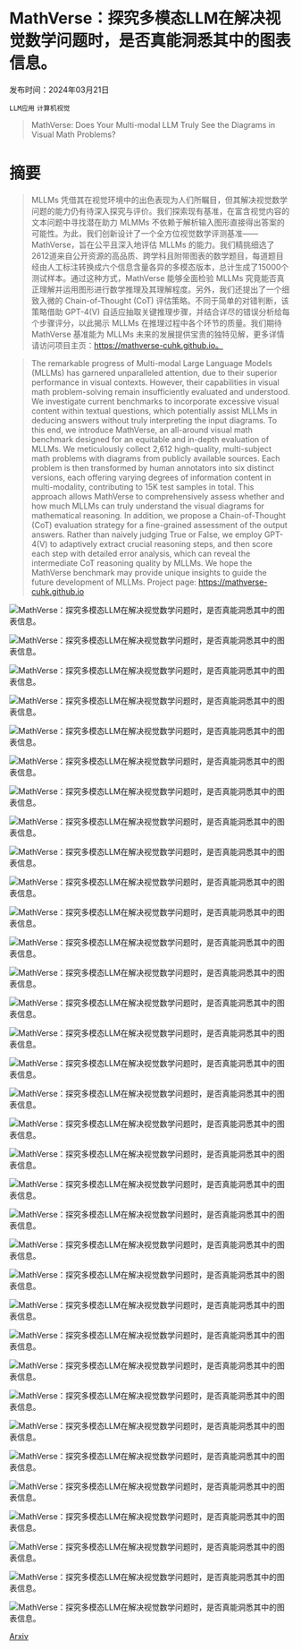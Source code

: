 # MathVerse：探究多模态LLM在解决视觉数学问题时，是否真能洞悉其中的图表信息。

发布时间：2024年03月21日

`LLM应用` `计算机视觉`

> MathVerse: Does Your Multi-modal LLM Truly See the Diagrams in Visual Math Problems?

# 摘要

> MLLMs 凭借其在视觉环境中的出色表现为人们所瞩目，但其解决视觉数学问题的能力仍有待深入探究与评价。我们探索现有基准，在富含视觉内容的文本问题中寻找潜在助力 MLMMs 不依赖于解析输入图形直接得出答案的可能性。为此，我们创新设计了一个全方位视觉数学评测基准——MathVerse，旨在公平且深入地评估 MLLMs 的能力。我们精挑细选了2612道来自公开资源的高品质、跨学科且附带图表的数学题目，每道题目经由人工标注转换成六个信息含量各异的多模态版本，总计生成了15000个测试样本。通过这种方式，MathVerse 能够全面检验 MLLMs 究竟能否真正理解并运用图形进行数学推理及其理解程度。另外，我们还提出了一个细致入微的 Chain-of-Thought (CoT) 评估策略。不同于简单的对错判断，该策略借助 GPT-4(V) 自适应抽取关键推理步骤，并结合详尽的错误分析给每个步骤评分，以此揭示 MLLMs 在推理过程中各个环节的质量。我们期待 MathVerse 基准能为 MLLMs 未来的发展提供宝贵的独特见解，更多详情请访问项目主页：https://mathverse-cuhk.github.io。

> The remarkable progress of Multi-modal Large Language Models (MLLMs) has garnered unparalleled attention, due to their superior performance in visual contexts. However, their capabilities in visual math problem-solving remain insufficiently evaluated and understood. We investigate current benchmarks to incorporate excessive visual content within textual questions, which potentially assist MLLMs in deducing answers without truly interpreting the input diagrams. To this end, we introduce MathVerse, an all-around visual math benchmark designed for an equitable and in-depth evaluation of MLLMs. We meticulously collect 2,612 high-quality, multi-subject math problems with diagrams from publicly available sources. Each problem is then transformed by human annotators into six distinct versions, each offering varying degrees of information content in multi-modality, contributing to 15K test samples in total. This approach allows MathVerse to comprehensively assess whether and how much MLLMs can truly understand the visual diagrams for mathematical reasoning. In addition, we propose a Chain-of-Thought (CoT) evaluation strategy for a fine-grained assessment of the output answers. Rather than naively judging True or False, we employ GPT-4(V) to adaptively extract crucial reasoning steps, and then score each step with detailed error analysis, which can reveal the intermediate CoT reasoning quality by MLLMs. We hope the MathVerse benchmark may provide unique insights to guide the future development of MLLMs. Project page: https://mathverse-cuhk.github.io

![MathVerse：探究多模态LLM在解决视觉数学问题时，是否真能洞悉其中的图表信息。](../../../paper_images/2403.14624/x1.png)

![MathVerse：探究多模态LLM在解决视觉数学问题时，是否真能洞悉其中的图表信息。](../../../paper_images/2403.14624/x2.png)

![MathVerse：探究多模态LLM在解决视觉数学问题时，是否真能洞悉其中的图表信息。](../../../paper_images/2403.14624/x3.png)

![MathVerse：探究多模态LLM在解决视觉数学问题时，是否真能洞悉其中的图表信息。](../../../paper_images/2403.14624/x4.png)

![MathVerse：探究多模态LLM在解决视觉数学问题时，是否真能洞悉其中的图表信息。](../../../paper_images/2403.14624/x5.png)

![MathVerse：探究多模态LLM在解决视觉数学问题时，是否真能洞悉其中的图表信息。](../../../paper_images/2403.14624/x6.png)

![MathVerse：探究多模态LLM在解决视觉数学问题时，是否真能洞悉其中的图表信息。](../../../paper_images/2403.14624/x7.png)

![MathVerse：探究多模态LLM在解决视觉数学问题时，是否真能洞悉其中的图表信息。](../../../paper_images/2403.14624/x8.png)

![MathVerse：探究多模态LLM在解决视觉数学问题时，是否真能洞悉其中的图表信息。](../../../paper_images/2403.14624/x9.png)

![MathVerse：探究多模态LLM在解决视觉数学问题时，是否真能洞悉其中的图表信息。](../../../paper_images/2403.14624/x10.png)

![MathVerse：探究多模态LLM在解决视觉数学问题时，是否真能洞悉其中的图表信息。](../../../paper_images/2403.14624/x11.png)

![MathVerse：探究多模态LLM在解决视觉数学问题时，是否真能洞悉其中的图表信息。](../../../paper_images/2403.14624/x12.png)

![MathVerse：探究多模态LLM在解决视觉数学问题时，是否真能洞悉其中的图表信息。](../../../paper_images/2403.14624/x13.png)

![MathVerse：探究多模态LLM在解决视觉数学问题时，是否真能洞悉其中的图表信息。](../../../paper_images/2403.14624/x14.png)

![MathVerse：探究多模态LLM在解决视觉数学问题时，是否真能洞悉其中的图表信息。](../../../paper_images/2403.14624/x15.png)

![MathVerse：探究多模态LLM在解决视觉数学问题时，是否真能洞悉其中的图表信息。](../../../paper_images/2403.14624/x16.png)

![MathVerse：探究多模态LLM在解决视觉数学问题时，是否真能洞悉其中的图表信息。](../../../paper_images/2403.14624/x17.png)

![MathVerse：探究多模态LLM在解决视觉数学问题时，是否真能洞悉其中的图表信息。](../../../paper_images/2403.14624/x18.png)

![MathVerse：探究多模态LLM在解决视觉数学问题时，是否真能洞悉其中的图表信息。](../../../paper_images/2403.14624/x19.png)

![MathVerse：探究多模态LLM在解决视觉数学问题时，是否真能洞悉其中的图表信息。](../../../paper_images/2403.14624/x20.png)

![MathVerse：探究多模态LLM在解决视觉数学问题时，是否真能洞悉其中的图表信息。](../../../paper_images/2403.14624/x21.png)

![MathVerse：探究多模态LLM在解决视觉数学问题时，是否真能洞悉其中的图表信息。](../../../paper_images/2403.14624/x22.png)

![MathVerse：探究多模态LLM在解决视觉数学问题时，是否真能洞悉其中的图表信息。](../../../paper_images/2403.14624/x23.png)

![MathVerse：探究多模态LLM在解决视觉数学问题时，是否真能洞悉其中的图表信息。](../../../paper_images/2403.14624/x24.png)

![MathVerse：探究多模态LLM在解决视觉数学问题时，是否真能洞悉其中的图表信息。](../../../paper_images/2403.14624/x25.png)

![MathVerse：探究多模态LLM在解决视觉数学问题时，是否真能洞悉其中的图表信息。](../../../paper_images/2403.14624/x26.png)

![MathVerse：探究多模态LLM在解决视觉数学问题时，是否真能洞悉其中的图表信息。](../../../paper_images/2403.14624/x27.png)

![MathVerse：探究多模态LLM在解决视觉数学问题时，是否真能洞悉其中的图表信息。](../../../paper_images/2403.14624/x28.png)

![MathVerse：探究多模态LLM在解决视觉数学问题时，是否真能洞悉其中的图表信息。](../../../paper_images/2403.14624/x29.png)

![MathVerse：探究多模态LLM在解决视觉数学问题时，是否真能洞悉其中的图表信息。](../../../paper_images/2403.14624/x30.png)

![MathVerse：探究多模态LLM在解决视觉数学问题时，是否真能洞悉其中的图表信息。](../../../paper_images/2403.14624/x31.png)

![MathVerse：探究多模态LLM在解决视觉数学问题时，是否真能洞悉其中的图表信息。](../../../paper_images/2403.14624/x32.png)

![MathVerse：探究多模态LLM在解决视觉数学问题时，是否真能洞悉其中的图表信息。](../../../paper_images/2403.14624/x33.png)

![MathVerse：探究多模态LLM在解决视觉数学问题时，是否真能洞悉其中的图表信息。](../../../paper_images/2403.14624/x34.png)

[Arxiv](https://arxiv.org/abs/2403.14624)